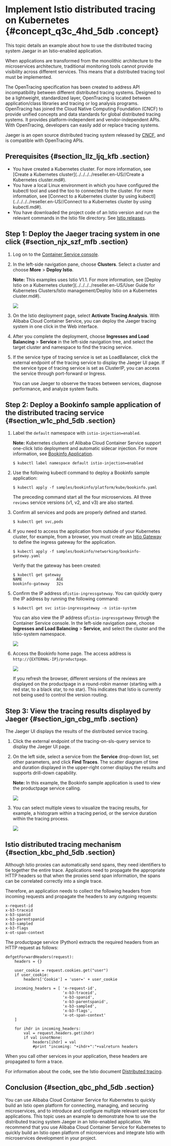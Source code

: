 # Implement Istio distributed tracing on Kubernetes {#concept_q3c_4hd_5db .concept}

This topic details an example about how to use the distributed tracing system Jaegar in an Istio-enabled application.

When applications are transformed from the monolithic architecture to the microservices architecture, traditional monitoring tools cannot provide visibility across different services. This means that a distributed tracing tool must be implemented.

The OpenTracing specification has been created to address API incompatibility between different distributed tracing systems. Designed to be a lightweight, standardized layer, OpenTracing is located between application/class libraries and tracing or log analysis programs. OpenTracing has joined the Cloud Native Computing Foundation \(CNCF\) to provide unified concepts and data standards for global distributed tracing systems. It provides platform-independent and vendor-independent APIs. With OpenTracing, developers can easily add or replace tracing systems.

Jaeger is an open source distributed tracing system released by [CNCF](https://www.cncf.io/), and is compatible with OpenTracing APIs.

## Prerequisites {#section_llz_ljq_kfb .section}

-   You have created a Kubernetes cluster. For more information, see [Create a Kubernetes cluster](../../../../reseller.en-US//Create a Kubernetes cluster.md#).
-   You have a local Linux environment in which you have configured the kubectl tool and used the too to connected to the cluster. For more information, see [Connect to a Kubernetes cluster by using kubectl](../../../../reseller.en-US//Connect to a Kubernetes cluster by using kubectl.md#).
-   You have downloaded the project code of an Istio version and run the relevant commands in the Istio file directory. See [Istio releases](https://github.com/istio/istio/releases).

## Step 1: Deploy the Jaeger tracing system in one click {#section_njx_szf_mfb .section}

1.  Log on to the [Container Service console](https://partners-intl.console.aliyun.com/#/cs).
2.  In the left-side navigation pane, choose **Clusters**. Select a cluster and choose **More** \> **Deploy Istio**.

    **Note:** This examples uses Istio V1.1. For more information, see [Deploy Istio on a Kubernetes cluster](../../../../reseller.en-US/User Guide for Kubernetes Clusters/Istio management/Deploy Istio on a Kubernetes cluster.md#).

    ![](http://static-aliyun-doc.oss-cn-hangzhou.aliyuncs.com/assets/img/15820/156466033810115_en-US.png)

3.  On the Istio deployment page, select **Activate Tracing Analysis**. With Alibaba Cloud Container Service, you can deploy the Jaeger tracing system in one click in the Web interface.
4.  After you complete the deployment, choose **Ingresses and Load Balancing** \> **Service** in the left-side navigation tree, and select the target cluster and namespace to find the tracing service.
5.  If the service type of tracing service is set as LoadBalancer, click the external endpoint of the tracing service to display the Jaeger UI page. If the service type of tracing service is set as ClusterIP, you can access the service through port-forward or Ingress.

    You can use Jaeger to observe the traces between services, diagnose performance, and analyze system faults.


## Step 2: Deploy a Bookinfo sample application of the distributed tracing service {#section_w1c_phd_5db .section}

1.  Label the `default` namespace with `istio-injection=enabled`.

    **Note:** Kubernetes clusters of Alibaba Cloud Container Service support one-click Istio deployment and automatic sidecar injection. For more information, see [Bookinfo Application](https://istio.io/docs/examples/bookinfo/).

    ``` {#codeblock_7x2_7j6_s2a}
    $ kubectl label namespace default istio-injection=enabled
    ```

2.  Use the following kubectl command to deploy a Bookinfo sample application:

    ``` {#codeblock_gjr_m3q_532}
    $ kubectl apply -f samples/bookinfo/platform/kube/bookinfo.yaml
    ```

    The preceding command start all the four microservices. All three `reviews` service versions \(v1, v2, and v3\) are also started.

3.  Confirm all services and pods are properly defined and started.

    ``` {#codeblock_gcg_x9m_lx1}
    $ kubectl get svc,pods
    ```

4.  If you need to access the application from outside of your Kubernetes cluster, for example, from a browser, you must create an [Istio Gateway](https://istio.io/docs/concepts/traffic-management/#gateways) to define the ingress gateway for the application.

    ``` {#codeblock_c2t_fv6_aco}
    $ kubectl apply -f samples/bookinfo/networking/bookinfo-gateway.yaml
    ```

    Verify that the gateway has been created:

    ``` {#codeblock_xv4_yni_wgs}
    $ kubectl get gateway
    NAME               AGE
    bookinfo-gateway   32s
    ```

5.  Confirm the IP address of`istio-ingressgateway`. You can quickly query the IP address by running the following command:

    ``` {#codeblock_jwr_yae_9dl}
    $ kubectl get svc istio-ingressgateway -n istio-system
    ```

    You can also view the IP address of`istio-ingressgateway` through the Container Service console. In the left-side navigation pane, choose **Ingresses and Load Balancing** \> **Service**, and select the cluster and the Istio-system namespace.

    ![](http://static-aliyun-doc.oss-cn-hangzhou.aliyuncs.com/assets/img/15820/156466033810116_en-US.png)

6.  Access the Bookinfo home page. The access address is `http://{EXTERNAL-IP}/productpage`.

    ![](http://static-aliyun-doc.oss-cn-hangzhou.aliyuncs.com/assets/img/15820/156466033913776_en-US.png)

    If you refresh the browser, different versions of the reviews are displayed on the productpage in a round-robin manner \(starting with a red star, to a black star, to no star\). This indicates that Istio is currently not being used to control the version routing.


## Step 3: View the tracing results displayed by Jaeger {#section_ign_cbg_mfb .section}

The Jaeger UI displays the results of the distributed service tracing.

1.  Click the external endpoint of the tracing-on-sls-query service to display the Jaeger UI page.
2.  On the left side, select a service from the **Service** drop-down list, set other parameters, and click **Find Traces**. The scatter diagram of time and duration displayed in the upper-right corner displays the results and supports drill-down capability.

    **Note:** In this example, the Bookinfo sample application is used to view the productpage service calling.

    ![](http://static-aliyun-doc.oss-cn-hangzhou.aliyuncs.com/assets/img/15820/156466033910119_en-US.png)

3.  You can select multiple views to visualize the tracing results, for example, a histogram within a tracing period, or the service duration within the tracing process.

    ![](http://static-aliyun-doc.oss-cn-hangzhou.aliyuncs.com/assets/img/15820/156466033910120_en-US.png)


## Istio distributed tracing mechanism {#section_kbc_phd_5db .section}

Although Istio proxies can automatically send spans, they need identifiers to tie together the entire trace. Applications need to propagate the appropriate HTTP headers so that when the proxies send span information, the spans can be correlated correctly into a single trace.

Therefore, an application needs to collect the following headers from incoming requests and propagate the headers to any outgoing requests:

``` {#codeblock_0g5_udl_5ic}
x-request-id
x-b3-traceid
x-b3-spanid
x-b3-parentspanid
x-b3-sampled
x-b3-flags
x-ot-span-context
```

The productpage service \(Python\) extracts the required headers from an HTTP request as follows:

``` {#codeblock_rou_13p_obt}
defgetForwardHeaders(request):
    headers = {}

    user_cookie = request.cookies.get("user")
    if user_cookie:
        headers['Cookie'] = 'user=' + user_cookie

    incoming_headers = [ 'x-request-id',
                         'x-b3-traceid',
                         'x-b3-spanid',
                         'x-b3-parentspanid',
                         'x-b3-sampled',
                         'x-b3-flags',
                         'x-ot-span-context'
    ]

    for ihdr in incoming_headers:
        val = request.headers.get(ihdr)
        if val isnotNone:
            headers[ihdr] = val
            #print "incoming: "+ihdr+":"+valreturn headers
```

When you call other services in your application, these headers are propagated to form a trace.

For information about the code, see the Istio document [Distributed tracing](https://istio.io/docs/tasks/telemetry/distributed-tracing.html).

## Conclusion {#section_qbc_phd_5db .section}

You can use Alibaba Cloud Container Service for Kubernetes to quickly build an Istio open platform for connecting, managing, and securing microservices, and to introduce and configure multiple relevant services for applications. This topic uses an example to demonstrate how to use the distributed tracing system Jaeger in an Istio-enabled application. We recommend that you use Alibaba Cloud Container Service for Kubernetes to quickly build an Istio open platform of microservices and integrate Istio with microservices development in your project.

